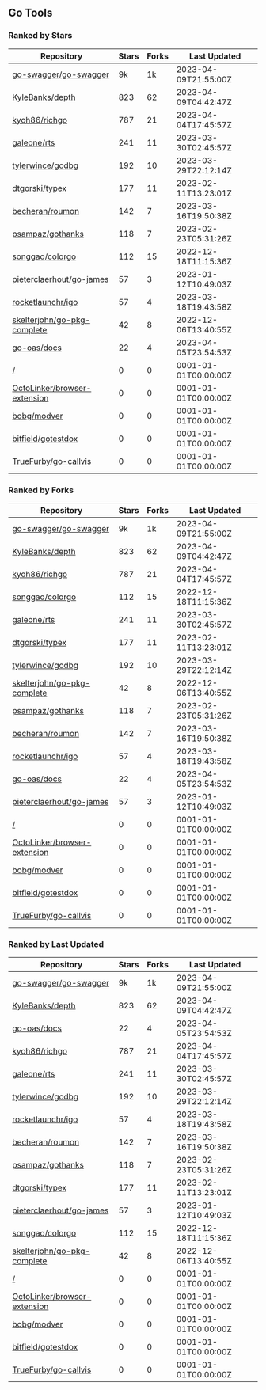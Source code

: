 ## Go Tools

### Ranked by Stars

| Repository | Stars | Forks | Last Updated |
|------------|-------|-------|--------------|
| [go-swagger/go-swagger](https://github.com/go-swagger/go-swagger) | 9k | 1k | 2023-04-09T21:55:00Z |
| [KyleBanks/depth](https://github.com/KyleBanks/depth) | 823 | 62 | 2023-04-09T04:42:47Z |
| [kyoh86/richgo](https://github.com/kyoh86/richgo) | 787 | 21 | 2023-04-04T17:45:57Z |
| [galeone/rts](https://github.com/galeone/rts) | 241 | 11 | 2023-03-30T02:45:57Z |
| [tylerwince/godbg](https://github.com/tylerwince/godbg) | 192 | 10 | 2023-03-29T22:12:14Z |
| [dtgorski/typex](https://github.com/dtgorski/typex) | 177 | 11 | 2023-02-11T13:23:01Z |
| [becheran/roumon](https://github.com/becheran/roumon) | 142 | 7 | 2023-03-16T19:50:38Z |
| [psampaz/gothanks](https://github.com/psampaz/gothanks) | 118 | 7 | 2023-02-23T05:31:26Z |
| [songgao/colorgo](https://github.com/songgao/colorgo) | 112 | 15 | 2022-12-18T11:15:36Z |
| [pieterclaerhout/go-james](https://github.com/pieterclaerhout/go-james) | 57 | 3 | 2023-01-12T10:49:03Z |
| [rocketlaunchr/igo](https://github.com/rocketlaunchr/igo) | 57 | 4 | 2023-03-18T19:43:58Z |
| [skelterjohn/go-pkg-complete](https://github.com/skelterjohn/go-pkg-complete) | 42 | 8 | 2022-12-06T13:40:55Z |
| [go-oas/docs](https://github.com/go-oas/docs) | 22 | 4 | 2023-04-05T23:54:53Z |
| [/](https://github.com/dustinblackman/gomodrun/) | 0 | 0 | 0001-01-01T00:00:00Z |
| [OctoLinker/browser-extension](https://github.com/OctoLinker/browser-extension) | 0 | 0 | 0001-01-01T00:00:00Z |
| [bobg/modver](https://github.com/bobg/modver) | 0 | 0 | 0001-01-01T00:00:00Z |
| [bitfield/gotestdox](https://github.com/bitfield/gotestdox) | 0 | 0 | 0001-01-01T00:00:00Z |
| [TrueFurby/go-callvis](https://github.com/TrueFurby/go-callvis) | 0 | 0 | 0001-01-01T00:00:00Z |

### Ranked by Forks

| Repository | Stars | Forks | Last Updated |
|------------|-------|-------|--------------|
| [go-swagger/go-swagger](https://github.com/go-swagger/go-swagger) | 9k | 1k | 2023-04-09T21:55:00Z |
| [KyleBanks/depth](https://github.com/KyleBanks/depth) | 823 | 62 | 2023-04-09T04:42:47Z |
| [kyoh86/richgo](https://github.com/kyoh86/richgo) | 787 | 21 | 2023-04-04T17:45:57Z |
| [songgao/colorgo](https://github.com/songgao/colorgo) | 112 | 15 | 2022-12-18T11:15:36Z |
| [galeone/rts](https://github.com/galeone/rts) | 241 | 11 | 2023-03-30T02:45:57Z |
| [dtgorski/typex](https://github.com/dtgorski/typex) | 177 | 11 | 2023-02-11T13:23:01Z |
| [tylerwince/godbg](https://github.com/tylerwince/godbg) | 192 | 10 | 2023-03-29T22:12:14Z |
| [skelterjohn/go-pkg-complete](https://github.com/skelterjohn/go-pkg-complete) | 42 | 8 | 2022-12-06T13:40:55Z |
| [psampaz/gothanks](https://github.com/psampaz/gothanks) | 118 | 7 | 2023-02-23T05:31:26Z |
| [becheran/roumon](https://github.com/becheran/roumon) | 142 | 7 | 2023-03-16T19:50:38Z |
| [rocketlaunchr/igo](https://github.com/rocketlaunchr/igo) | 57 | 4 | 2023-03-18T19:43:58Z |
| [go-oas/docs](https://github.com/go-oas/docs) | 22 | 4 | 2023-04-05T23:54:53Z |
| [pieterclaerhout/go-james](https://github.com/pieterclaerhout/go-james) | 57 | 3 | 2023-01-12T10:49:03Z |
| [/](https://github.com/dustinblackman/gomodrun/) | 0 | 0 | 0001-01-01T00:00:00Z |
| [OctoLinker/browser-extension](https://github.com/OctoLinker/browser-extension) | 0 | 0 | 0001-01-01T00:00:00Z |
| [bobg/modver](https://github.com/bobg/modver) | 0 | 0 | 0001-01-01T00:00:00Z |
| [bitfield/gotestdox](https://github.com/bitfield/gotestdox) | 0 | 0 | 0001-01-01T00:00:00Z |
| [TrueFurby/go-callvis](https://github.com/TrueFurby/go-callvis) | 0 | 0 | 0001-01-01T00:00:00Z |

### Ranked by Last Updated

| Repository | Stars | Forks | Last Updated |
|------------|-------|-------|--------------|
| [go-swagger/go-swagger](https://github.com/go-swagger/go-swagger) | 9k | 1k | 2023-04-09T21:55:00Z |
| [KyleBanks/depth](https://github.com/KyleBanks/depth) | 823 | 62 | 2023-04-09T04:42:47Z |
| [go-oas/docs](https://github.com/go-oas/docs) | 22 | 4 | 2023-04-05T23:54:53Z |
| [kyoh86/richgo](https://github.com/kyoh86/richgo) | 787 | 21 | 2023-04-04T17:45:57Z |
| [galeone/rts](https://github.com/galeone/rts) | 241 | 11 | 2023-03-30T02:45:57Z |
| [tylerwince/godbg](https://github.com/tylerwince/godbg) | 192 | 10 | 2023-03-29T22:12:14Z |
| [rocketlaunchr/igo](https://github.com/rocketlaunchr/igo) | 57 | 4 | 2023-03-18T19:43:58Z |
| [becheran/roumon](https://github.com/becheran/roumon) | 142 | 7 | 2023-03-16T19:50:38Z |
| [psampaz/gothanks](https://github.com/psampaz/gothanks) | 118 | 7 | 2023-02-23T05:31:26Z |
| [dtgorski/typex](https://github.com/dtgorski/typex) | 177 | 11 | 2023-02-11T13:23:01Z |
| [pieterclaerhout/go-james](https://github.com/pieterclaerhout/go-james) | 57 | 3 | 2023-01-12T10:49:03Z |
| [songgao/colorgo](https://github.com/songgao/colorgo) | 112 | 15 | 2022-12-18T11:15:36Z |
| [skelterjohn/go-pkg-complete](https://github.com/skelterjohn/go-pkg-complete) | 42 | 8 | 2022-12-06T13:40:55Z |
| [/](https://github.com/dustinblackman/gomodrun/) | 0 | 0 | 0001-01-01T00:00:00Z |
| [OctoLinker/browser-extension](https://github.com/OctoLinker/browser-extension) | 0 | 0 | 0001-01-01T00:00:00Z |
| [bobg/modver](https://github.com/bobg/modver) | 0 | 0 | 0001-01-01T00:00:00Z |
| [bitfield/gotestdox](https://github.com/bitfield/gotestdox) | 0 | 0 | 0001-01-01T00:00:00Z |
| [TrueFurby/go-callvis](https://github.com/TrueFurby/go-callvis) | 0 | 0 | 0001-01-01T00:00:00Z |

